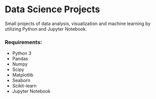 # Data Science Projects

Small projects of data analysis, visualization and machine learning by utilizing Python and Jupyter Notebook.

### Requirements:
* Python 3
* Pandas
* Numpy
* Scipy
* Matplotlib
* Seaborn
* Scikit-learn
* Jupyter Notebook
